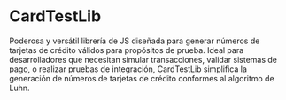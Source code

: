 # CardTestLib
Poderosa y versátil librería de JS diseñada para generar números de tarjetas de crédito válidos para propósitos de prueba. Ideal para desarrolladores que necesitan simular transacciones, validar sistemas de pago, o realizar pruebas de integración, CardTestLib simplifica la generación de números de tarjetas de crédito conformes al algoritmo de Luhn.
